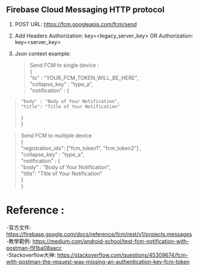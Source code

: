 ## Firebase Cloud Messaging HTTP protocol

1. POST URL:  https://fcm.googleapis.com/fcm/send  

2. Add Headers Authorization: key=<legacy_server_key> OR Authorization: key=<server_key>   

3. Json context example:  
    > Send FCM to single device  :  
    > {  
    > "to" : "YOUR_FCM_TOKEN_WILL_BE_HERE",  
    > "collapse_key" : "type_a",  
    > "notification" : {  
>     "body" : "Body of Your Notification",  
>     "title": "Title of Your Notification"  
> }  
> }  

> Send FCM to multiple device   
> {  
> "registration_ids": ["fcm_token1", "fcm_token2"] ,  
> "collapse_key" : "type_a",  
> "notification" : {  
>     "body" : "Body of Your Notification",  
>     "title": "Title of Your Notification"  
> }  
> }  





# Reference :
-官方文件: https://firebase.google.com/docs/reference/fcm/rest/v1/projects.messages  
-教學範例: https://medium.com/android-school/test-fcm-notification-with-postman-f91ba08aacc  
-Stackoverflow大神: https://stackoverflow.com/questions/45309674/fcm-with-postman-the-request-was-missing-an-authentication-key-fcm-token  
    
